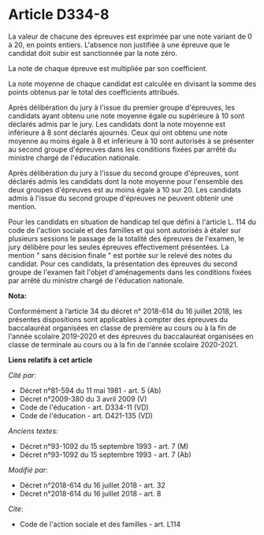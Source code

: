 # Article D334-8

La valeur de chacune des épreuves est exprimée par une note variant de 0 à 20, en points entiers. L'absence non justifiée à
une épreuve que le candidat doit subir est sanctionnée par la note zéro. 

La note de chaque épreuve est multipliée par son coefficient. 

La note moyenne de chaque candidat est calculée en divisant la somme des points obtenus par le total des coefficients
attribués. 

Après délibération du jury à l'issue du premier groupe d'épreuves, les candidats ayant obtenu une note moyenne égale ou
supérieure à 10 sont déclarés admis par le jury. Les candidats dont la note moyenne est inférieure à 8 sont déclarés
ajournés. Ceux qui ont obtenu une note moyenne au moins égale à 8 et inférieure à 10 sont autorisés à se présenter au second
groupe d'épreuves dans les conditions fixées par arrêté du     ministre chargé de l'éducation nationale. 

Après délibération du jury à l'issue du second groupe d'épreuves, sont déclarés admis les candidats dont la note moyenne pour
l'ensemble des deux groupes d'épreuves est au moins égale à 10 sur 20. Les candidats admis à l'issue du second groupe
d'épreuves ne peuvent obtenir une mention. 

Pour les candidats en situation de handicap tel que défini à l'article L. 114 du code de l'action sociale et des familles et
qui sont autorisés à étaler sur plusieurs sessions le passage de la totalité des épreuves de l'examen, le jury délibère pour
les seules épreuves effectivement présentées. La mention " sans décision finale " est portée sur le relevé des notes du
candidat. Pour ces candidats, la présentation des épreuves du second groupe de l'examen fait l'objet d'aménagements dans les
conditions fixées par arrêté du     ministre chargé de l'éducation nationale.

**Nota:**

Conformément à l’article 34 du décret n° 2018-614 du 16 juillet 2018, les présentes dispositions sont applicables à compter
des épreuves du baccalauréat organisées en classe de première au cours ou à la fin de l'année scolaire 2019-2020 et des
épreuves du baccalauréat organisées en classe de terminale au cours ou à la fin de l'année scolaire 2020-2021.

**Liens relatifs à cet article**

_Cité par_:

  - Décret n°81-594 du 11 mai 1981 - art. 5 (Ab)
  - Décret n°2009-380 du 3 avril 2009 (V)
  - Code de l'éducation - art. D334-11 (VD)
  - Code de l'éducation - art. D421-135 (VD)

_Anciens textes_:

  - Décret n°93-1092 du 15 septembre 1993 - art. 7 (M)
  - Décret n°93-1092 du 15 septembre 1993 - art. 7 (Ab)

_Modifié par_:

  - Décret n°2018-614 du 16 juillet 2018 - art. 32
  - Décret n°2018-614 du 16 juillet 2018 - art. 8

_Cite_:

  - Code de l'action sociale et des familles - art. L114
